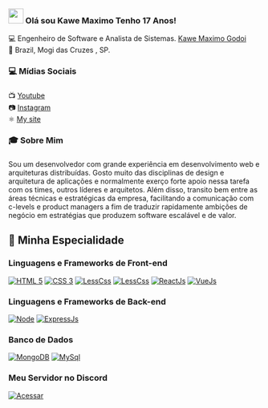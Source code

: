 ### <img src="https://media.giphy.com/media/hvRJCLFzcasrR4ia7z/giphy.gif" width="30px"> Olá sou Kawe Maximo Tenho 17 Anos!

💻 Engenheiro de Software e Analista de Sistemas. [Kawe Maximo Godoi](https://www.instagram.com/kawe_maximo/) <br>
🏡 Brazil, Mogi das Cruzes , SP.

### 💻 Mídias Sociais
###
📺 [Youtube](https://www.youtube.com/channel/UCzfGAeNgcMmrMmfdUUprbMA) <br>
📷 [Instagram](https://www.instagram.com/kawe_maximo/) <br>
⚛️ [My site](https://kawemaximo.github.io/ADS---Cruzeiro-do-Sul/) <br>

### 🎓 Sobre Mim
###
Sou um desenvolvedor com grande experiência em desenvolvimento web e arquiteturas distribuídas.
Gosto muito das disciplinas de design e arquitetura de aplicações e normalmente exerço forte apoio nessa tarefa com os times, outros líderes e arquitetos. Além disso, transito bem entre as áreas técnicas e estratégicas da empresa, facilitando a comunicação com c-levels e product managers a fim de traduzir rapidamente ambições de negócio em estratégias que produzem software escalável e de valor.

## 🚀 Minha Especialidade

### Linguagens e Frameworks de Front-end
[![HTML 5](https://img.shields.io/badge/HTML5-E34F26?style=for-the-badge&logo=html5&logoColor=white)](https://www.w3.org/standards/webdesign/htmlcss.html)
[![CSS 3](https://img.shields.io/badge/CSS3-1572B6?style=for-the-badge&logo=css3&logoColor=white)](https://www.w3.org/standards/webdesign/htmlcss.html)
[![LessCss](https://img.shields.io/badge/Less-1d365d?style=for-the-badge&logo=less&logoColor=white)](http://lesscss.org/)
[![LessCss](https://img.shields.io/badge/Tailwind%20CSS-38B2AC?style=for-the-badge&logo=Tailwind%20CSS&logoColor=white)](https://tailwindcss.com/)
[![ReactJs](https://img.shields.io/badge/React-20232A?style=for-the-badge&logo=react&logoColor=61DAFB)](https://reactjs.org/)
[![VueJs](https://img.shields.io/badge/Vue.js-35495E?style=for-the-badge&logo=vue.js&logoColor=4FC08d)](https://vuejs.org)

### Linguagens e Frameworks de Back-end
[![Node](https://img.shields.io/badge/Node.js-43853D?style=for-the-badge&logo=node.js&logoColor=white)](https://nodejs.org)
[![ExpressJs](https://img.shields.io/badge/express-000000?style=for-the-badge&logo=express&logoColor=white)](https://expressjs.com/)

### Banco de Dados
[![MongoDB](https://img.shields.io/badge/MongoDB-4EA94B?style=for-the-badge&logo=mongodb&logoColor=white)](https://www.mongodb.com/)
[![MySql](https://img.shields.io/badge/MySQL-00000F?style=for-the-badge&logo=mysql&logoColor=white)](https://www.mysql.com/)

### Meu Servidor no Discord
[![Acessar](https://img.shields.io/badge/Discord-808080?style=for-the-badge&logo=discord&logoColor=white)](https://discord.gg/PXabWKr)

